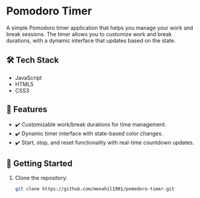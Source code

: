 
# Pomodoro Timer

A simple Pomodoro timer application that helps you manage your work and break sessions. The timer allows you to customize work and break durations, with a dynamic interface that updates based on the state.

## 🛠 Tech Stack
- JavaScript
- HTML5
- CSS3

## 📌 Features
- ✔️ Customizable work/break durations for time management.
- ✔️ Dynamic timer interface with state-based color changes.
- ✔️ Start, stop, and reset functionality with real-time countdown updates.

## 🚀 Getting Started
1. Clone the repository:
   ```bash
   git clone https://github.com/menahil1901/pomodoro-timer.git
